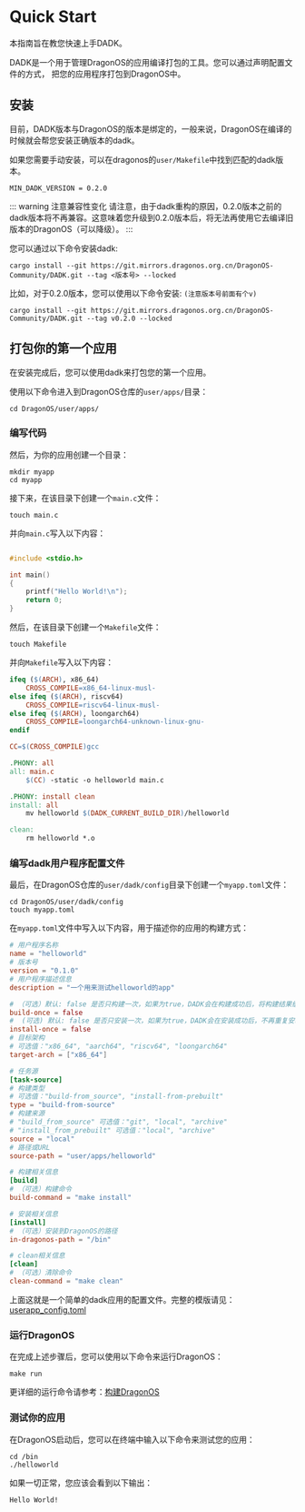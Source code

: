 # Quick Start

本指南旨在教您快速上手DADK。

DADK是一个用于管理DragonOS的应用编译打包的工具。您可以通过声明配置文件的方式，
把您的应用程序打包到DragonOS中。

## 安装

目前，DADK版本与DragonOS的版本是绑定的，一般来说，DragonOS在编译的时候就会帮您安装正确版本的dadk。

如果您需要手动安装，可以在dragonos的`user/Makefile`中找到匹配的dadk版本。


```
MIN_DADK_VERSION = 0.2.0
```

::: warning 注意兼容性变化
请注意，由于dadk重构的原因，0.2.0版本之前的dadk版本将不再兼容。这意味着您升级到0.2.0版本后，将无法再使用它去编译旧版本的DragonOS（可以降级）。
:::

您可以通过以下命令安装dadk:
```shell
cargo install --git https://git.mirrors.dragonos.org.cn/DragonOS-Community/DADK.git --tag <版本号> --locked
```

比如，对于0.2.0版本，您可以使用以下命令安装: `(注意版本号前面有个v)`
```shell
cargo install --git https://git.mirrors.dragonos.org.cn/DragonOS-Community/DADK.git --tag v0.2.0 --locked
```

## 打包你的第一个应用

在安装完成后，您可以使用dadk来打包您的第一个应用。

使用以下命令进入到DragonOS仓库的`user/apps/`目录：

```shell
cd DragonOS/user/apps/
```

### 编写代码

然后，为你的应用创建一个目录：
```shell
mkdir myapp
cd myapp
```

接下来，在该目录下创建一个`main.c`文件：

```shell
touch main.c
```

并向`main.c`写入以下内容：

```c

#include <stdio.h>

int main()
{
    printf("Hello World!\n");
    return 0;
}

```

然后，在该目录下创建一个`Makefile`文件：

```shell
touch Makefile
```

并向`Makefile`写入以下内容：
```Makefile
ifeq ($(ARCH), x86_64)
	CROSS_COMPILE=x86_64-linux-musl-
else ifeq ($(ARCH), riscv64)
	CROSS_COMPILE=riscv64-linux-musl-
else ifeq ($(ARCH), loongarch64)
	CROSS_COMPILE=loongarch64-unknown-linux-gnu-
endif

CC=$(CROSS_COMPILE)gcc

.PHONY: all
all: main.c
	$(CC) -static -o helloworld main.c

.PHONY: install clean
install: all
	mv helloworld $(DADK_CURRENT_BUILD_DIR)/helloworld

clean:
	rm helloworld *.o

```

### 编写dadk用户程序配置文件

最后，在DragonOS仓库的`user/dadk/config`目录下创建一个`myapp.toml`文件：

```shell
cd DragonOS/user/dadk/config
touch myapp.toml
```

在`myapp.toml`文件中写入以下内容，用于描述你的应用的构建方式：

```toml
# 用户程序名称
name = "helloworld"
# 版本号
version = "0.1.0"
# 用户程序描述信息
description = "一个用来测试helloworld的app"

# （可选）默认: false 是否只构建一次，如果为true，DADK会在构建成功后，将构建结果缓存起来，下次构建时，直接使用缓存的构建结果
build-once = false
#  (可选) 默认: false 是否只安装一次，如果为true，DADK会在安装成功后，不再重复安装
install-once = false
# 目标架构
# 可选值："x86_64", "aarch64", "riscv64", "loongarch64"
target-arch = ["x86_64"]

# 任务源
[task-source]
# 构建类型
# 可选值："build-from_source", "install-from-prebuilt"
type = "build-from-source"
# 构建来源
# "build_from_source" 可选值："git", "local", "archive"
# "install_from_prebuilt" 可选值："local", "archive"
source = "local"
# 路径或URL
source-path = "user/apps/helloworld"

# 构建相关信息
[build]
# （可选）构建命令
build-command = "make install"

# 安装相关信息
[install]
# （可选）安装到DragonOS的路径
in-dragonos-path = "/bin"

# clean相关信息
[clean]
# （可选）清除命令
clean-command = "make clean"
```
上面这就是一个简单的dadk应用的配置文件。完整的模版请见：[userapp_config.toml](https://github.com/DragonOS-Community/DADK/blob/main/dadk-config/templates/config/userapp_config.toml)

### 运行DragonOS

在完成上述步骤后，您可以使用以下命令来运行DragonOS：

```shell
make run
```

更详细的运行命令请参考：[构建DragonOS](https://docs.dragonos.org.cn/introduction/build_system.html#build-system-command)

### 测试你的应用

在DragonOS启动后，您可以在终端中输入以下命令来测试您的应用：

```shell
cd /bin
./helloworld
```

如果一切正常，您应该会看到以下输出：

```text
Hello World!
```